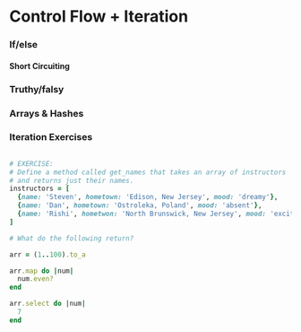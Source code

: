 # Control Flow + Iteration

### If/else
#### Short Circuiting
### Truthy/falsy

### Arrays & Hashes



### Iteration Exercises

```ruby

# EXERCISE:
# Define a method called get_names that takes an array of instructors
# and returns just their names.
instructors = [
  {name: 'Steven', hometown: 'Edison, New Jersey', mood: 'dreamy'},
  {name: 'Dan', hometown: 'Ostroleka, Poland', mood: 'absent'},
  {name: 'Rishi', hometwon: 'North Brunswick, New Jersey', mood: 'excited'}
]

```


```ruby
# What do the following return?

arr = (1..100).to_a

arr.map do |num|
  num.even?
end

arr.select do |num|
  7
end
```
